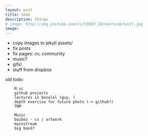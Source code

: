 ```yaml
---
layout: post
title: todo
description: things
# image: http://img.youtube.com/vi/VIDEO_ID/maxresdefault.jpg
image: 
---
```



* copy images to jekyll assets/
* fix posts
* fix pages: cv, community
* music?
* gifs!
* stuff from dropbox

old todo:
```
	M.sc
	github projects
	lectures in bezalel (guy, )
	depth exercise for future photo (-> github?)
	TNM

	Music
	bazbez - cv / artwork
	mainstream
	big band?
```